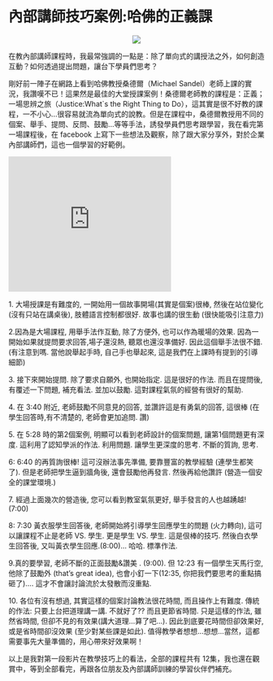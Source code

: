 # 內部講師技巧案例:哈佛的正義課 

<div style="clear: both; text-align: center;"></div>
<p></p>
<div style="clear: both; text-align: center;"><a href="http://2.bp.blogspot.com/-Sba3_Bs8lZo/VhP5kq7VoXI/AAAAAAAAM7U/3byETV4eL98/s1600/image_thumb%2B%25281%2529.png" style="margin-left: 1em; margin-right: 1em;"><img border="0" src="http://2.bp.blogspot.com/-Sba3_Bs8lZo/VhP5kq7VoXI/AAAAAAAAM7U/3byETV4eL98/s1600/image_thumb%2B%25281%2529.png"/></a></div>
<p>在教內部講師課程時，我最常強調的一點是：除了單向式的講授法之外，如何創造互動？如何透過提出問題，讓台下學員們思考？</p>
<p>剛好前一陣子在網路上看到哈佛教授桑德爾（Michael Sandel）老師上課的實況，我讚嘆不已！這果然是最佳的大堂授課案例！桑德爾老師教的課程是：正義；一場思辨之旅（Justice:What`s the Right Thing to Do），這其實是很不好教的課程，一不小心…很容易就流為單向式的說教。但是在課程中，桑德爾教授用不同的個案、舉手、提問、反問、鼓勵…等等手法，誘發學員們思考跟學習，我在看完第一場課程後，在 facebook 上寫下一些想法及觀察，除了跟大家分享外，對於企業內部講師們，這也一個學習的好範例。<a name="more"></a></p>
<p><iframe allowfullscreen="" data-thumbnail-src="https://i.ytimg.com/vi/Y4HqXP47lPQ/0.jpg" frameborder="0" height="266" src="https://www.youtube.com/embed/Y4HqXP47lPQ?feature=player_embedded" width="320"></iframe></p>
<p>1. 大場授課是有難度的, 一開始用一個故事開場(其實是個案)很棒, 然後在站位變化(沒有只站在講桌後), 肢體語言控制都很好. 故事也講的很生動 (很快能吸引注意力)</p>
<p>2.因為是大場課程, 用舉手法作互動, 除了方便外, 也可以作為暖場的效果. 因為一開始如果就提問要求回答,場子還沒熱, 聽眾也還沒準備好. 因此這個舉手法很不錯. (有注意到嗎. 當他說舉起手時, 自己手也舉起來, 這是我們在上課時有提到的引導細節) </p>
<p>3. 接下來開始提問. 除了要求自願外, 也開始指定. 這是很好的作法. 而且在提問後, 有覆述一下問題, 補充看法. 並加以鼓勵. 這對課程氣氛的經營有很好的幫助. </p>
<p>4. 在 3:40 附近, 老師鼓勵不同意見的回答, 並讚許這是有勇氣的回答, 這很棒 (在學生回答時,有不清楚的, 老師會更加追問. 讚) </p>
<p>5. 在 5:28 時的第2個案例, 明顯可以看到老師設計的個案問題, 讓第1個問題更有深度. 這利用了認知學派的作法. 利用問題. 讓學生更深度的思考. 不斷的質詢, 思考. </p>
<p>6: 6:40 的再質詢很棒! 這可沒辦法事先準備, 要靠豐富的教學經驗 (連學生都笑了). 但是老師把學生逼到牆角後, 還會鼓勵他再發言. 然後再給他讚許 (營造一個安全的課堂環境.) </p>
<p>7. 經過上面幾次的營造後, 您可以看到教室氣氛更好, 舉手發言的人也越踴越! (7:00) </p>
<p>8: 7:30 黃衣服學生回答後, 老師開始將引導學生回應學生的問題 (火力轉向), 這可以讓課程不止是老師 VS. 學生. 更是學生 VS. 學生. 這是佷棒的技巧. 然後白衣學生回答後, 又叫黃衣學生回應.(8:00)… 哈哈. 標準作法. </p>
<p>9.真的要學習, 老師不斷的正面鼓勵&amp;讚美 . (9:00). 但 12:23 有一個學生天馬行空, 他除了鼓勵外 (that’s great idea), 也會小釘一下(12:35, 你把我們要思考的重點搞砸了)…. 這才不會讓討論流於太發散而沒重點. </p>
<p>10. 各位有沒有想過, 其實這樣的個案討論教法很花時間, 而且操作上有難度. 傳統的作法: 只要上台把道理講一講. 不就好了?? 而且更節省時間. 只是這樣的作法, 雖然省時間, 但卻不見的有效果(講大道理…算了吧…). 因此到底要花時間但卻效果好, 或是省時間卻沒效果 (至少對某些課是如此). 值得教學者想想…想想…當然，這都需要事先大量準備的，用心帶來好效果啊！</p>
<p>以上是我對第一段影片在教學技巧上的看法，全部的課程共有 12集，我也還在觀賞中，等到全部看完，再跟各位朋友及內部講師訓練的學習伙伴們補充。</p>